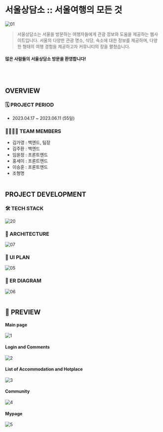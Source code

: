 # 서울상담소 :: 서울여행의 모든 것
![01](https://github.com/Goinging98/Seoul_CounselingCenter/assets/38778937/79e6504d-0b1c-4a5e-9499-c31bf2f3ab29)
> 서울상담소는 서울을 방문하는 여행자들에게 관광 정보와 도움을 제공하는 웹사이트입니다. 서울의 다양한 관광 명소, 식당, 숙소에 대한 정보를 제공하며, 다양한 형태의 여행 경험을 제공하고자 커뮤니티의 장을 펼쳤습니다. 
#### 많은 사람들의 서울상담소 방문을 환영합니다!
<BR/><br/>

## OVERVIEW
### 🗓️ PROJECT PERIOD
- 2023.04.17 ~ 2023.06.11 (55일)

### 👨‍👩‍👧‍👧 TEAM MEMBERS
- 김가영 : 백엔드, 팀장
- 김주환 : 백엔드
- 임윤정 : 프론트엔드
- 홍세이 : 프론트엔드
- 이승훈 : 프론트엔드 
- 조형명 
<BR/><br/>

## PROJECT DEVELOPMENT
### 🛠️ TECH STACK
![20](https://github.com/Goinging98/Seoul_CounselingCenter/assets/38778937/69e76d78-90a5-4db2-b51e-1c0cb1893c94)

### 📜 ARCHITECTURE
![07](https://github.com/Goinging98/Seoul_CounselingCenter/assets/38778937/bd7d7c30-2296-48b3-b41f-16609073d663)

### 📑 UI PLAN 
![05](https://github.com/Goinging98/Seoul_CounselingCenter/assets/38778937/43d040af-5a6b-4f06-85e9-98541db95fc4)

### 💾 ER DIAGRAM
![06](https://github.com/Goinging98/Seoul_CounselingCenter/assets/38778937/096ab193-84db-46ec-8288-f2e2bd10c68b)
<br/><br/>
## 👀 PREVIEW
#### Main page
![1](https://github.com/Goinging98/SeoulCenter/assets/38778937/e8a51daf-bfc7-42a6-98f7-7754839fa6b5)
<br/>
#### Login and Comments
![2](https://github.com/Goinging98/SeoulCenter/assets/38778937/9b84ea7f-3281-4e25-9c56-5ce187f4e65b)
<br/>
#### List of Accommodation and Hotplace
![3](https://github.com/Goinging98/SeoulCenter/assets/38778937/a2e67705-3a97-4aa5-af10-a8c793633191)
<br/>
#### Community
![4](https://github.com/Goinging98/SeoulCenter/assets/38778937/110bf3b0-7be7-4ffd-afe4-9cb995a33ace)
<br/>
#### Mypage
![5](https://github.com/Goinging98/SeoulCenter/assets/38778937/7e8be159-21cd-4ac7-a7d8-422d8a058f7a)
<br/> 





